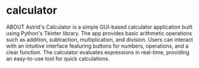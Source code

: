 # calculator
ABOUT
Astrid's Calculator is a simple GUI-based calculator application built using Python's Tkinter library. The app provides basic arithmetic operations such as addition, subtraction, multiplication, and division. Users can interact with an intuitive interface featuring buttons for numbers, operations, and a clear function. The calculator evaluates expressions in real-time, providing an easy-to-use tool for quick calculations.

